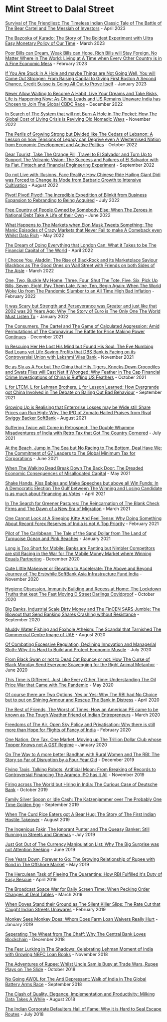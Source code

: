 # Mint Street to Dalal Street

[Survival of The Friendliest: The Timeless Indian Classic Tale of The Battle of The Bear Cartel and The Messiah of Investors](https://mintstreettodalalstreet.blogspot.com/2023/04/survival-of-the-friendliest.html) - April 2023

[The Bazooka of Kurado: The Story of The Boldest Experiment with Ultra Easy Monetary Policy of Our Time](https://mintstreettodalalstreet.blogspot.com/2023/03/the-bazooka-of-kurado.html) - March 2023

[Poor Bills can Dream, Weak Bills can Hope, Rich Bills will Stay Foreign, No Matter Where in The World: Living at A Time when Every Other Country is in A Fine Economic Mess](https://mintstreettodalalstreet.blogspot.com/2023/02/poor-bills-can-dream-weak-bills-can-hope-rich-bills-will-stay-foreign-no-matter-where-in-the-world.html) - February 2023

[If You Are Stuck in A Hole and maybe Things are Not Going Well, You will Come Out Stronger: From Raising Capital to Giving First Boston A Second Chance, Credit Suisse is Going All Out to Prove Itself](https://mintstreettodalalstreet.blogspot.com/2023/01/if-you-are-stuck-in-a-hole-and-maybe-things-are-not-going-well-you-will-come-stronger.html) - January 2023

[Never Allow Waiting to Become A Habit, Live Your Dreams and Take Risks, Life is Happening Now: As China Leads and US Remains Unaware India has Chosen to Join The Global CBDC Race](https://mintstreettodalalstreet.blogspot.com/2022/12/never-allow-waiting-to-become-a-habit-live-your-dreams-and-take-risks-life-is-happening-now.html) - December 2022

[In Search of The System that will not Burn A Hole in The Pocket: How The Global Cost of Living Crisis is Reviving Old Nomadic Ways](https://mintstreettodalalstreet.blogspot.com/2022/11/in-search-of-the-system-that-will-not-burn-a-hole-in-the-pocket.html) - November 2022 

[The Perils of Growing Strong but Divided like The Cedars of Lebanon: A Lesson on how Tensions of Legacy can Deprive even A Westernised Nation from Economic Development and Active Politics](https://mintstreettodalalstreet.blogspot.com/2022/10/the-perils-of-growing-strong-but-divided-like-the-cedars-of-lebanon.html) - October 2022

[Dear Tourist, Take The Orange Pill, Travel to El Salvador and Turn Up to Support The Volcanic Vision: The Success and Failures of El Salvador with its Fiat, Fintech and Financial Engineering Experiment](https://mintstreettodalalstreet.blogspot.com/2022/09/dear-tourist-take-the-orange-pill-travel-to-el-salvador-and-turn-up-to-support-the-volcanic-vision.html) - September 2022

[Do not Live with Illusions, Face Reality: How Chinese Ride Hailing Giant Didi was Forced to Change its Mode from Barbaric Growth to Intensive Cultivation](https://mintstreettodalalstreet.blogspot.com/2022/08/do-not-live-with-illusions-face-reality.html) - August 2022

[Pivot! Pivot! Pivot!: The Incredible Expedition of Blinkit from Business Expansion to Rebranding to Being Acquired](https://mintstreettodalalstreet.blogspot.com/2022/07/pivot-pivot-pivot.html) - July 2022

[Free Country of People Owned by Somebody Else: When The Zeroes in National Debt Take A Life of their Own](https://mintstreettodalalstreet.blogspot.com/2022/06/free-country-of-people-owned-by-somebody-else.html) - June 2022

[What Happens to The Markets when Elon Musk Tweets Something: The Manic Episodes of Crazy Markets that Never Fail to make A Comeback even Whilst Data Rich](https://mintstreettodalalstreet.blogspot.com/2022/05/what-happens-to-the-markets-when-elon-musk-tweets-something.html) - May 2022

[The Dream of Doing Everything that London Can: What it Takes to be The Financial Capital of The World](https://mintstreettodalalstreet.blogspot.com/2022/04/the-dream-of-doing-everything-that-london-can.html) - April 2022

[I Choose You, Aladdin: The Rise of BlackRock and its Marketplace Saviour Blackbox as The Good Ones on Wall Street with Friends on both Sides of The Aisle](https://mintstreettodalalstreet.blogspot.com/2022/03/i-choose-you-aladdin.html) - March 2022

[One, Two, Buckle My Home, Three, Four, Shut The Tote, Five, Six, Pick Up Bills, Seven, Eight, Pay Them Late, Nine, Ten, Begin Again: When The World Woke Up from The Pandemic Slumber to an All Time High Bad Inflation](https://mintstreettodalalstreet.blogspot.com/2022/02/one-two-buckle-my-home-three-four-shut-the-tote-five-six-pick-up-bills-seven-eight-pay-them-late-nine-ten-begin-again.html) - February 2022

[It was Scary but Strength and Perseverance was Greater and just like that 2002 was 20 Years Ago: Why The Story of Euro is The Only One The World Must Listen To](https://mintstreettodalalstreet.blogspot.com/2022/01/it-was-scary-but-strength-and-perseverance-was-greater-and-just-like-that-2002-was-20-years-ago.html) - January 2022

[The Consumers, The Cartel and The Game of Calculated Aggression: Amid Permutations of The Coronavirus The Battle for Price Making Power Continues](https://mintstreettodalalstreet.blogspot.com/2021/12/the-consumers-the-cartel-and-the-game-of-calculated-aggression.html) - December 2021 

[In Rescuing Her He Lost His Mind but Found His Soul: The Eye Numbing Bad Loans yet Life Saving Profits that DBS Bank is Facing on its Controversial Union with Lakshmi Vilas Bank](https://mintstreettodalalstreet.blogspot.com/2021/11/in-rescuing-her-he-lost-his-mind-but-fiubd-his-soul.html) - November 2021

[Be as Sly as A Fox but The China that Hits Tigers, Knocks Down Crocodiles and Swats Flies will Cast Net if Wronged: Why Feather in The Cap Financial Crime Investigations of China is Ruffling US Feathers](https://mintstreettodalalstreet.blogspot.com/2021/10/be-as-sly-as-a-fox-but-the-china-that-hits-tigers-knocks-down-crocodiles-and-swats-flies-will-cast-net-if-wronged.html) - October 2021

[L for LTCM, L for Lehman Brothers, L for Lesson Learned: How Evergrande got China Involved in The Debate on Bailing Out Bad Behaviour](https://mintstreettodalalstreet.blogspot.com/2021/09/l-for-ltcm-l-for-lehman-brothers-l-for-lesson-learned.html) - September 2021

[Growing Up is Realising that Enterprise Losses may be Wide still Share Prices can Run High: Why The IPO of Zomato Hailed Praises from Rival Swiggy Backer SoftBank](https://mintstreettodalalstreet.blogspot.com/2021/08/growing-up-is-realising-that-enterprise-losses-may-be-wide-still-share-prices-can-run-high.html) - August 2021

[Suffering Twice will Come in Retrospect: The Double Whammy Misadventures of India with Retro Tax that Got The Country Cornered](https://mintstreettodalalstreet.blogspot.com/2021/07/suffering-twice-will-come-in-retrospect.html) - July 2021

[At the Beach, Jump in The Sea but No Racing to The Bottom, Deal Have We: The Commitment of G7 Leaders to The Global Minimum Tax for Corporations](https://mintstreettodalalstreet.blogspot.com/2021/06/at-the-beach-jump-in-the-sea-but-no-racing-to-the-bottom-deal-have-we.html) - June 2021

[When The Walking Dead Break Down The Back Door: The Dreaded Economic Consequences of Misallocated Capital](https://mintstreettodalalstreet.blogspot.com/2021/05/when-the-walking-dead-break-down-the-back-door.html) - May 2021

[Shake Hands, Kiss Babies and Make Speeches but above all Win Funds: In A Democratic Election The Gulf between The Winning and Losing Candidate is as much about Financing as Votes](https://mintstreettodalalstreet.blogspot.com/2021/04/shake-hands-kiss-babies-and-make-speeches-but-above-all-win-funds.html) - April 2021

[In The Search for Greener Pastures: The Reincarnation of The Blank Check Firms and The Dawn of a New Era of Migration](https://mintstreettodalalstreet.blogspot.com/2021/03/in-the-search-for-greener-pastures.html) - March 2021

[One Cannot Look at A Sleeping Kitty And Feel Tense: Why Doing Something About Record Forex Reserves of India is not A Top Priority](https://mintstreettodalalstreet.blogspot.com/2021/02/one-cannot-look-at-a-sleeping-kitty-and-feel-tense.html) - February 2021

[Pilot of The Caribbean: The Tale of the Sand Dollar from The Land of Turquoise Ocean and Pink Beaches](https://mintstreettodalalstreet.blogspot.com/2021/01/pilot-of-the-caribbean.html) - January 2021

[Long is Too Short for Mobile: Banks are Panting but Nimbler Competitors are still Racing in the War for The Mobile Money Market where Winning Equals Partnering](https://mintstreettodalalstreet.blogspot.com/2020/12/long-is-too-short-for-mobile.html) - December 2020

[Cute Little Makeover or Elevation to Accelerate: The Above and Beyond Journey of The Erstwhile SoftBank Asia Infrastructure Fund India](https://mintstreettodalalstreet.blogspot.com/2020/11/cute-little-makeover-or-elevation-to-accelerate.html) - November 2020

[Hygiene Obsession, Immunity Building and Recess at Home: The Lockdown Truths that kept The Fast Moving D Street Darlings Covidproof](https://mintstreettodalalstreet.blogspot.com/2020/10/hygiene-obsession-immunity-building-and-recess-at-home.html) - October 2020

[Big Banks, Industrial Scale Dirty Money and The FinCEN SARS Jumble: The Blowout that Send Banking Shares Crashing without Resistance](https://mintstreettodalalstreet.blogspot.com/2020/09/big-banks-industrial-scale-dirty-money-and-the-fincen-sars-jumble.html) - September 2020

[Muddy Water Fishing and Foxhole Atheism: The Scandal that Tarnished The Commercial Centre Image of UAE](https://mintstreettodalalstreet.blogspot.com/2020/08/muddy-water-fishing-and-foxhole-atheism.html) - August 2020

[Of Combating Excessive Regulation, Declining Innovation and Managerial Sloth: Why it is Hard to Build and Protect Economic Muscle](https://mintstreettodalalstreet.blogspot.com/2020/07/of-combating-excessive-regulation-declining-innovation-and-managerial-sloth.html) - July 2020

[From Black Swan or not to Dead Cat Bounce or not: How The Curse of Black Monday Send Everyone Scavenging for the Right Animal Metaphor](https://mintstreettodalalstreet.blogspot.com/2020/06/from-black-swan-or-not-to-dead-cat-bounce-or-not.html) - June 2020

[This Time is Different, Just Like Every Other Time: Understanding The Oil Price War that Came with The Pandemic](https://mintstreettodalalstreet.blogspot.com/2020/05/this-time-is-different-just-like-every-other-time.html) - May 2020

[Of course there are Two Options, Yes or Yes: Why The RBI had No Choice but to put on Shining Armour and Rescue The Bank in Distress](https://mintstreettodalalstreet.blogspot.com/2020/04/of-course-there-are-two-options-yes-or-yes.html) - April 2020

[The Best of Friends, The Worst of Times: How an American PE came to be known as The Tough Weather Friend of Indian Entrepreneurs](https://mintstreettodalalstreet.blogspot.com/2020/03/the-best-of-friends-the-worst-of-times.html) - March 2020

[Freedoms of The Air, Open Sky Policy and Privatisation: Why there is still more than Hope for Flights of Fancy of India](https://mintstreettodalalstreet.blogspot.com/2020/02/freedoms-of-the-air-open-sky-policy-and-privatisation.html) - February 2020

[One Nation, One Tax, One Market: Moving up The Trillion Dollar Club whose Topper Knows not A GST Regime](https://mintstreettodalalstreet.blogspot.com/2020/01/one-nation-one-tax-one-market.html) - January 2020

[On The Way to A more better Bandhan with Rural Women and The RBI: The Story so Far of Disruption by a Four Year Old](https://mintstreettodalalstreet.blogspot.com/2019/12/on-the-way-to-a-more-better-bandhan-with-rural-women-and-the-RBI.html) - December 2019

[Flying Taxis, Talking Robots, Artificial Moon: From Breaking of Records to Controversial Financing The Aramco IPO has it All](https://mintstreettodalalstreet.blogspot.com/2019/11/flying-taxis-talking-robots-artificial-moon.html) - November 2019

[Firing across The World but Hiring in India: The Curious Case of Deutsche Bank](https://mintstreettodalalstreet.blogspot.com/2019/10/firing-across-the-world-but-hiring-in-india.html) - October 2019

[Family Silver Spoon or Idle Cash: The Katzenjammer over The Probably One Time Golden Egg](https://mintstreettodalalstreet.blogspot.com/2019/09/family-silver-spoon-or-idle-cash.html) - September 2019

[When The Curd Rice Eaters got A Bear Hug: The Story of The First Indian Hostile Takeover](https://mintstreettodalalstreet.blogspot.com/2019/08/when-the-curd-rice-eaters-got-a-bear-hug.html) - August 2019

[The Ingenious Fakir, The Ignorant Punter and The Queasy Banker: Still Running in Streets and Cinemas](https://mintstreettodalalstreet.blogspot.com/2019/07/the-ingenious-fakir-the-ignorant-punter-and-the-queasy-banker.html) - July 2019

[Just Got Out of The Currency Manipulation List: Why The Big Surprise was not Attention Seeking](https://mintstreettodalalstreet.blogspot.com/2019/06/just-got-out-of-the-currency-manipulation-list.html) - June 2019

[Five Years Down, Forever to Go: The Growing Relationship of Rupee with Bond in The Offshore Market](https://mintstreettodalalstreet.blogspot.com/2019/05/five-years-down-forever-to-go.html) - May 2019

[The Herculean Task of Fleeing The Quarantine: How RBI Fulfilled it's Duty of Easy Rescue](https://mintstreettodalalstreet.blogspot.com/2019/04/the-herculean-task-of-fleeing-the-quarantine.html) - April 2019

[The Broadcast Space War for Daily Screen Time: When Pecking Order Changes at Deal Tables](https://mintstreettodalalstreet.blogspot.com/2019/03/the-broadcast-space-war-for-daily-screen-time.html) - March 2019

[When Doves Stand their Ground as The Silent Killer Slips: The Rate Cut that Caught Indian Streets Unawares](https://mintstreettodalalstreet.blogspot.com/2019/02/when-doves-stand-their-ground-as-the-silent-killer-slips.html) - February 2019

[Monkey Sees Monkey Does: Whom Does Farm Loan Waivers Really Hurt](https://mintstreettodalalstreet.blogspot.com/2019/01/monkey-sees-monkey-does.html) - January 2019

[Seperating The Wheat from The Chaff: Why The Central Bank Loves Blockchain](https://mintstreettodalalstreet.blogspot.com/2018/12/seperating-the-wheat-from-the-chaff.html) - December 2018

[The Fear Lurking in The Shadows: Celebrating Lehman Moment of India with Growing NBFC Loan Books](https://mintstreettodalalstreet.blogspot.com/2018/11/the-fear-lurking-in-the-shadows.html) - November 2018

[The Adventures of Rupee: Whilst Uncle Sam is Busy at Trade Wars, Rupee Plays on The Slide](https://mintstreettodalalstreet.blogspot.com/2018/10/the-adventures-of-rupee.html) - October 2018

[No Going AWOL for The Anti Depressant: Walk of India in The Global Battery Arms Race](https://mintstreettodalalstreet.blogspot.com/2018/09/no-going-awol-for-the-anti-depressant.html) - September 2018

[The Clash of Quality, Elegance, Implementation and Productivity: Milking Data Takes A While](https://mintstreettodalalstreet.blogspot.com/2018/08/the-clash-of-quality-elegance-implementation-and-productivity.html) - August 2018

[The Indian Corporate Defaulters Hall of Fame: Why it is Hard to Seal Escape Routes](https://mintstreettodalalstreet.blogspot.com/2018/07/the-indian-corporate-defaulters-hall-of-fame.html) - July 2018




